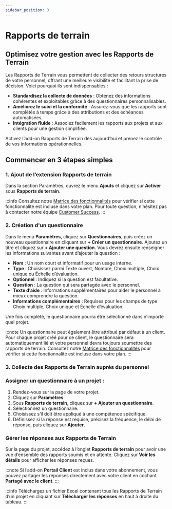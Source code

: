 ```yaml
---
sidebar_position: 3
---
```


# Rapports de terrain

## Optimisez votre gestion avec les Rapports de Terrain

Les Rapports de Terrain vous permettent de collecter des retours structurés de votre personnel, offrant une meilleure visibilité et facilitant la prise de décision. Voici pourquoi ils sont indispensables :
- **Standardisez la collecte de données** : Obtenez des informations cohérentes et exploitables grâce à des questionnaires personnalisables.
- **Améliorez le suivi et la conformité** : Assurez-vous que les rapports sont complétés à temps grâce à des attributions et des échéances automatisées.
- **Intégration fluide** : Associez facilement les rapports aux projets et aux clients pour une gestion simplifiée.

Activez l’add-on Rapports de Terrain dès aujourd’hui et prenez le contrôle de vos informations opérationnelles.

## Commencer en 3 étapes simples

### 1. Ajout de l’extension Rapports de terrain

Dans la section Paramètres, ouvrez le menu **Ajouts** et cliquez sur **Activer** sous **Rapports de terrain**.

:::info
Consultez notre [Matrice des fonctionnalités](../features-matrix.md) pour vérifier si cette fonctionnalité est incluse dans votre plan. Pour toute question, n’hésitez pas à contacter notre équipe [Customer Success](mailto:customer.success@workstaff.app).
:::

### 2. Création d'un questionnaire

Dans le menu **Paramètres**, cliquez sur **Questionnaires**, puis créez un nouveau questionnaire en cliquant sur **+ Créer un questionnaire**. Ajoutez un titre et cliquez sur **+ Ajouter une question**. Vous devrez ensuite renseigner les informations suivantes avant d’ajouter la question :
- **Nom** : Un nom court et informatif pour un usage interne.
- **Type** : Choisissez parmi Texte ouvert, Nombre, Choix multiple, Choix unique ou Échelle d’évaluation.
- **Optionnel** : Indiquez si la question est facultative.
- **Question** : La question qui sera partagée avec le personnel.
- **Texte d’aide** : Informations supplémentaires pour aider le personnel à mieux comprendre la question.
- **Informations complémentaires** : Requises pour les champs de type Choix multiple, Choix unique et Échelle d’évaluation.

Une fois complété, le questionnaire pourra être sélectionné dans n’importe quel projet.

:::note
Un questionnaire peut également être attribué par défaut à un client. Pour chaque projet créé pour ce client, le questionnaire sera automatiquement lié et votre personnel devra toujours soumettre des rapports de terrain. Consultez notre [Matrice des fonctionnalités](../features-matrix.md) pour vérifier si cette fonctionnalité est incluse dans votre plan.
:::

### 3. Collecte des Rapports de Terrain auprès du personnel

### Assigner un questionnaire à un projet :

1. Rendez-vous sur la page de votre projet.
2. Cliquez sur **Paramètres**.
3. Sous **Rapports de terrain**, cliquez sur **+ Ajouter un questionnaire**.
4. Sélectionnez un questionnaire.
5. Choisissez s’il doit être appliqué à une compétence spécifique.
6. Définissez si la réponse est requise, précisez la fréquence, le délai de réponse, puis cliquez sur **Ajouter**.

### Gérer les réponses aux Rapports de Terrain

Sur la page du projet, accédez à l’onglet **Rapports de terrain** pour avoir une vue d’ensemble des rapports soumis et en attente. Cliquez sur **Voir les détails** pour afficher les réponses reçues.

:::note
Si l’add-on **Portail Client** est inclus dans votre abonnement, vous pouvez partager les réponses directement avec votre client en cochant **Partagé avec le client**.
:::

:::info
Téléchargez un fichier Excel contenant tous les Rapports de Terrain d’un projet en cliquant sur **Télécharger les réponses** en haut à droite du tableau.
:::